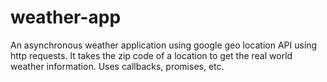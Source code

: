 # weather-app
An asynchronous weather application using google geo location API using http requests. 
It takes the zip code of a location to get the real world weather information.
Uses callbacks, promises, etc.
